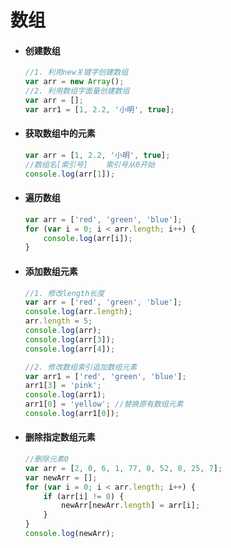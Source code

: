 # 数组

- #### 创建数组

  ```js
  //1. 利用new关键字创建数组
  var arr = new Array();
  //2. 利用数组字面量创建数组
  var arr = [];
  var arr1 = [1, 2.2, '小明', true];
  ```

  

- #### 获取数组中的元素

  ```js
  var arr = [1, 2.2, '小明', true];
  //数组名[索引号]    索引号从0开始
  console.log(arr[1]);
  ```

  

- #### 遍历数组

  ```js
  var arr = ['red', 'green', 'blue'];
  for (var i = 0; i < arr.length; i++) {
      console.log(arr[i]);
  }
  ```

  

- #### 添加数组元素

  ```js
  //1. 修改length长度
  var arr = ['red', 'green', 'blue'];
  console.log(arr.length);
  arr.length = 5;
  console.log(arr);
  console.log(arr[3]);
  console.log(arr[4]);
  
  //2. 修改数组索引追加数组元素
  var arr1 = ['red', 'green', 'blue'];
  arr1[3] = 'pink';
  console.log(arr1);
  arr1[0] = 'yellow'; //替换原有数组元素
  console.log(arr1[0]);
  ```

  

- #### 删除指定数组元素

  ```js
  //删除元素0
  var arr = [2, 0, 6, 1, 77, 0, 52, 0, 25, 7];
  var newArr = [];
  for (var i = 0; i < arr.length; i++) {
      if (arr[i] != 0) {
          newArr[newArr.length] = arr[i];
      }
  }
  console.log(newArr);
  ```

  